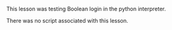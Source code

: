 This lesson was testing Boolean login in the python interpreter.

There was no script associated with this lesson.